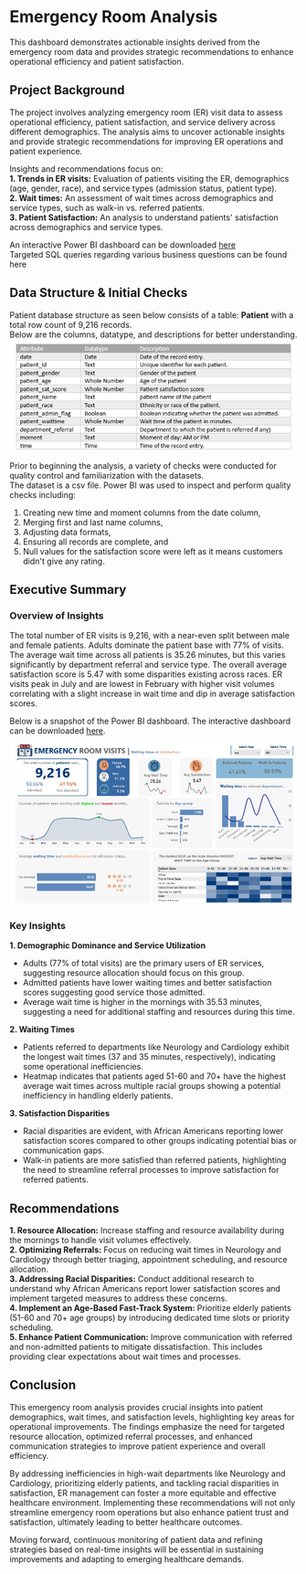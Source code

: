 # Emergency Room Analysis
This dashboard demonstrates actionable insights derived from the emergency room data and provides strategic recommendations to enhance operational efficiency and patient satisfaction.

## Project Background
The project involves analyzing emergency room (ER) visit data to assess operational efficiency, patient satisfaction, and service delivery across different demographics. The analysis aims to uncover actionable insights and provide strategic recommendations for improving ER operations and patient experience.

Insights and recommendations focus on:  
**1. Trends in ER visits:** Evaluation of patients visiting the ER, demographics (age, gender, race), and service types (admission status, patient type).\
**2. Wait times:** An assessment of wait times across demographics and service types, such as walk-in vs. referred patients.\
**3. Patient Satisfaction:** An analysis to understand patients' satisfaction  across demographics and service types.

An interactive Power BI dashboard can be downloaded [here](https://github.com/Aisha-Badmus/Emergency_Room_Analysis/blob/main/Patients%20Analysis.pbix)\
Targeted SQL queries regarding various business questions can be found here

## Data Structure & Initial Checks 
Patient database structure as seen below consists of a table: **Patient** with a total row count of 9,216 records.\
Below are the columns, datatype, and descriptions for better understanding.
![database structure](https://github.com/Aisha-Badmus/Emergency_Room_Analysis/blob/main/Db%20structure.jpg)

Prior to beginning the analysis, a variety of checks were conducted for quality control and familiarization with the datasets.\
The dataset is a csv file. Power BI was used to inspect and perform quality checks including:  
1. Creating new time and moment columns from the date column,  
2. Merging first and last name columns,  
3. Adjusting data formats,  
4. Ensuring all records are complete, and  
5. Null values for the satisfaction score were left as it means customers didn't give any rating.

## Executive Summary
### Overview of Insights	
The total number of ER visits is 9,216, with a near-even split between male and female patients. Adults dominate the patient base with 77% of visits. The average wait time across all patients is 35.26 minutes, but this varies significantly by department referral and service type. The overall average satisfaction score is 5.47 with some disparities existing across races. ER visits peak in July and are lowest in February with higher visit volumes correlating with a slight increase in wait time and dip in average satisfaction scores.

Below is a snapshot of the Power BI dashboard. The interactive dashboard can be downloaded [here](https://github.com/Aisha-Badmus/Emergency_Room_Analysis/blob/main/Patients%20Analysis.pbix).

![dashboard](https://github.com/Aisha-Badmus/Emergency_Room_Analysis/blob/main/Dashboard%201.jpg)

### Key Insights
**1.	Demographic Dominance and Service Utilization**
- Adults (77% of total visits) are the primary users of ER services, suggesting resource allocation should focus on this group.
- Admitted patients have lower waiting times and better satisfaction scores suggesting good service those admitted.
- Average wait time is higher in the mornings with 35.53 minutes, suggesting a need for additional staffing and resources during this time.

**2.	Waiting Times**
- Patients referred to departments like Neurology and Cardiology exhibit the longest wait times (37 and 35 minutes, respectively), indicating some operational inefficiencies.
- Heatmap indicates that patients aged 51-60 and 70+ have the highest average wait times across multiple racial groups showing a potential inefficiency in handling elderly patients.

**3.	Satisfaction Disparities**
- Racial disparities are evident, with African Americans reporting lower satisfaction scores compared to other groups indicating potential bias or communication gaps.
- Walk-in patients are more satisfied than referred patients, highlighting the need to streamline referral processes to improve satisfaction for referred patients.

## Recommendations
**1. Resource Allocation:** Increase staffing and resource availability during the mornings to handle visit volumes effectively.\
**2. Optimizing Referrals:** Focus on reducing wait times in Neurology and Cardiology through better triaging, appointment scheduling, and resource allocation.\
**3. Addressing Racial Disparities:** Conduct additional research to understand why African Americans report lower satisfaction scores and implement targeted measures to address these concerns.\
**4. Implement an Age-Based Fast-Track System:** Prioritize elderly patients (51-60 and 70+ age groups) by introducing dedicated time slots or priority scheduling.\
**5. Enhance Patient Communication:** Improve communication with referred and non-admitted patients to mitigate dissatisfaction. This includes providing clear expectations about wait times and processes.


## Conclusion
This emergency room analysis provides crucial insights into patient demographics, wait times, and satisfaction levels, highlighting key areas for operational improvements. The findings emphasize the need for targeted resource allocation, optimized referral processes, and enhanced communication strategies to improve patient experience and overall efficiency.

By addressing inefficiencies in high-wait departments like Neurology and Cardiology, prioritizing elderly patients, and tackling racial disparities in satisfaction, ER management can foster a more equitable and effective healthcare environment. Implementing these recommendations will not only streamline emergency room operations but also enhance patient trust and satisfaction, ultimately leading to better healthcare outcomes.

Moving forward, continuous monitoring of patient data and refining strategies based on real-time insights will be essential in sustaining improvements and adapting to emerging healthcare demands.

